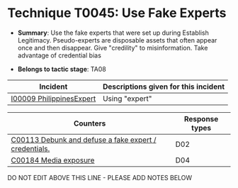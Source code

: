 # Technique T0045: Use Fake Experts

* **Summary**: Use the fake experts that were set up during Establish Legitimacy. Pseudo-experts are disposable assets that often appear once and then disappear. Give "credility" to misinformation. Take advantage of credential bias

* **Belongs to tactic stage**: TA08


| Incident | Descriptions given for this incident |
| -------- | -------------------- |
| [I00009 PhilippinesExpert](../../generated_pages/incidents/I00009.md) | Using "expert" |



| Counters | Response types |
| -------- | -------------- |
| [C00113 Debunk and defuse a fake expert / credentials.](../../generated_pages/counters/C00113.md) | D02 |
| [C00184 Media exposure](../../generated_pages/counters/C00184.md) | D04 |


DO NOT EDIT ABOVE THIS LINE - PLEASE ADD NOTES BELOW